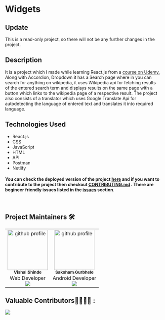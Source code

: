 
# Widgets

## Update
This is a read-only project, so there will not be any further changes in the project.

## Description
It is a project which I made while learning React.js from a [course on Udemy.](https://www.udemy.com/course/react-redux/) Along with Accordion, Dropdown it has a Search page where in you can search for anything on wikipedia, it uses Wikipedia api for fetching results of the entered search term and displays results on the same page with a button which links to the wikipedia page of a respective result. The project also consists of a translator which uses Google Translate Api for autodetecting the language of entered text and translates it into required language.

## Technologies Used
- React.js
- CSS
- JavaScript
- HTML
- API
- Postman
- Netlify

#### You can check the deployed version of the project [here](https://wizardly-hoover-38f71b.netlify.app/) and if you want to contribute to the project then checkout [CONTRIBUTING.md](https://github.com/vishal-codes/react-widgets/blob/main/CONTRIBUTING.md) . There are begineer friendly issues listed in the [issues](https://github.com/vishal-codes/react-widgets/issues) section.
<br>

## Project Maintainers 🛠
 <div align="center">
<table>
  <tbody>
      
  <td align="center"><a href="https://github.com/vishal-codes"><img alt="github profile" src="https://avatars.githubusercontent.com/u/79784161" width="130px;"><br><sub><b> Vishal Shinde </b></sub></a><br><a title="Code"> Web Developer</a><br><a href="https://twitter.com/vishaltwts" target="_blank"><img src="https://img.shields.io/badge/twitter-%2300acee.svg?&style=for-the-badge&logo=twitter&logoColor=white&alt=twitter" /></a></td> 
  
  <td align="center"><a href="https://github.com/sakshamgurbhele"><img alt="github profile" src="https://avatars.githubusercontent.com/u/64558515" width="130px;"><br><sub><b> Saksham Gurbhele </b></sub></a><br><a title="Code"> Android Developer </a><br><a href="https://twitter.com/sakshamm_9" target="_blank"><img src="https://img.shields.io/badge/twitter-%2300acee.svg?&style=for-the-badge&logo=twitter&logoColor=white&alt=twitter" /></a></td> 
      
  </tbody>
</table>
</div>

## Valuable Contributors👩‍💻👨‍💻 :
<a href="https://github.com/vishal-codes/react-widgets/graphs/contributors">
  <img src="https://contributors-img.web.app/image?repo=vishal-codes/react-widgets" />
</a>

